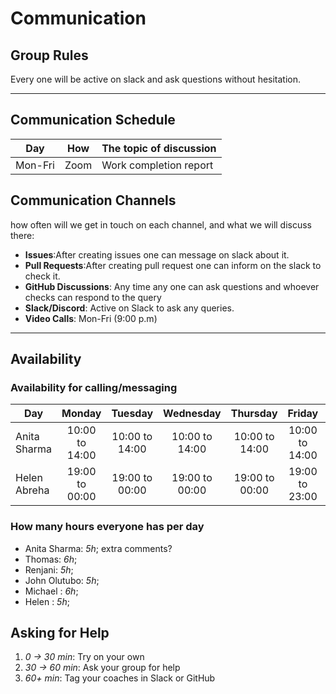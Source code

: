 # Communication

## Group Rules

<!-- any general rules you'd like to set for your group? -->

Every one will be active on slack and ask questions without hesitation.

---

## Communication Schedule

| Day     | How  | The topic of discussion |
| ------- | :--: | ----------------------- |
| Mon-Fri | Zoom | Work completion report  |

## Communication Channels

how often will we get in touch on each channel, and what we will discuss there:

- **Issues**:After creating issues one can message on slack about it.
- **Pull Requests**:After creating pull request one can inform on the slack to
  check it.
- **GitHub Discussions**: Any time any one can ask questions and whoever checks
  can respond to the query
- **Slack/Discord**: Active on Slack to ask any queries.
- **Video Calls**: Mon-Fri (9:00 p.m)

---

## Availability

### Availability for calling/messaging

| Day          |     Monday     |    Tuesday     |   Wednesday    |    Thursday     |     Friday     | Saturday |     Sunday     |
| ------------ | :------------: | :------------: | :------------: | :-------------: | :------------: | :------: | :------------: |
| Anita Sharma | 10:00 to 14:00 | 10:00 to 14:00 | 10:00 to 14:00 | 10:00 to 14:00 | 10:00 to 14:00 |    NA    | 12:00 to 16:00 |
| Helen Abreha | 19:00 to 00:00 | 19:00 to 00:00 | 19:00 to 00:00 | 19:00 to 00:00 | 19:00 to 23:00 |    10:00 to 15:00    | 12:00 to 16:00 |

### How many hours everyone has per day

- Anita Sharma: _5h_; extra comments?
- Thomas: _6h_;
- Renjani: _5h_;
- John Olutubo: _5h_;
- Michael : _6h_;
- Helen : _5h_;

## Asking for Help

1. _0 -> 30 min_: Try on your own
2. _30 -> 60 min_: Ask your group for help
3. _60+ min_: Tag your coaches in Slack or GitHub
